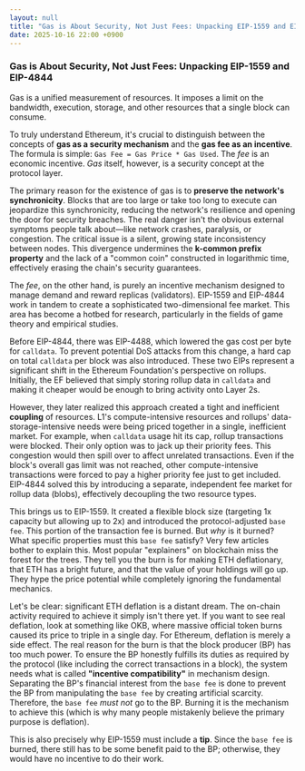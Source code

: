 ```yaml
---
layout: null
title: "Gas is About Security, Not Just Fees: Unpacking EIP-1559 and EIP-4844"
date: 2025-10-16 22:00 +0900
---
```


### Gas is About Security, Not Just Fees: Unpacking EIP-1559 and EIP-4844

Gas is a unified measurement of resources. It imposes a limit on the bandwidth, execution, storage, and other resources that a single block can consume.

To truly understand Ethereum, it's crucial to distinguish between the concepts of **gas as a security mechanism** and the **gas fee as an incentive**. The formula is simple: `Gas Fee = Gas Price * Gas Used`. The *fee* is an economic incentive. *Gas* itself, however, is a security concept at the protocol layer.

The primary reason for the existence of gas is to **preserve the network's synchronicity**. Blocks that are too large or take too long to execute can jeopardize this synchronicity, reducing the network's resilience and opening the door for security breaches. The real danger isn't the obvious external symptoms people talk about—like network crashes, paralysis, or congestion. The critical issue is a silent, growing state inconsistency between nodes. This divergence undermines the **k-common prefix property** and the lack of a "common coin" constructed in logarithmic time, effectively erasing the chain's security guarantees.

The *fee*, on the other hand, is purely an incentive mechanism designed to manage demand and reward replicas (validators). EIP-1559 and EIP-4844 work in tandem to create a sophisticated two-dimensional fee market. This area has become a hotbed for research, particularly in the fields of game theory and empirical studies.

Before EIP-4844, there was EIP-4488, which lowered the gas cost per byte for `calldata`. To prevent potential DoS attacks from this change, a hard cap on total `calldata` per block was also introduced. These two EIPs represent a significant shift in the Ethereum Foundation's perspective on rollups. Initially, the EF believed that simply storing rollup data in `calldata` and making it cheaper would be enough to bring activity onto Layer 2s.

However, they later realized this approach created a tight and inefficient **coupling** of resources. L1's compute-intensive resources and rollups' data-storage-intensive needs were being priced together in a single, inefficient market. For example, when `calldata` usage hit its cap, rollup transactions were blocked. Their only option was to jack up their priority fees. This congestion would then spill over to affect unrelated transactions. Even if the block's overall gas limit was not reached, other compute-intensive transactions were forced to pay a higher priority fee just to get included. EIP-4844 solved this by introducing a separate, independent fee market for rollup data (blobs), effectively decoupling the two resource types.

This brings us to EIP-1559. It created a flexible block size (targeting 1x capacity but allowing up to 2x) and introduced the protocol-adjusted `base fee`. This portion of the transaction fee is burned. But *why* is it burned? What specific properties must this `base fee` satisfy? Very few articles bother to explain this. Most popular "explainers" on blockchain miss the forest for the trees. They tell you the burn is for making ETH deflationary, that ETH has a bright future, and that the value of your holdings will go up. They hype the price potential while completely ignoring the fundamental mechanics.

Let's be clear: significant ETH deflation is a distant dream. The on-chain activity required to achieve it simply isn't there yet. If you want to see real deflation, look at something like OKB, where massive official token burns caused its price to triple in a single day. For Ethereum, deflation is merely a side effect. The real reason for the burn is that the block producer (BP) has too much power. To ensure the BP honestly fulfills its duties as required by the protocol (like including the correct transactions in a block), the system needs what is called **"incentive compatibility"** in mechanism design.
Separating the BP's financial interest from the `base fee` is done to prevent the BP from manipulating the `base fee` by creating artificial scarcity. Therefore, the `base fee` *must not* go to the BP. Burning it is the mechanism to achieve this (which is why many people mistakenly believe the primary purpose is deflation).

This is also precisely why EIP-1559 must include a **tip**. Since the `base fee` is burned, there still has to be some benefit paid to the BP; otherwise, they would have no incentive to do their work.